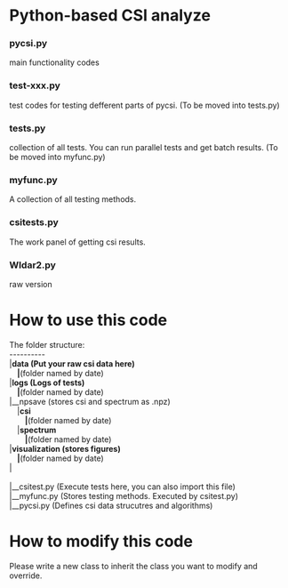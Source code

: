 # Python-based CSI analyze

### pycsi.py
main functionality codes

### test-xxx.py
test codes for testing defferent parts of pycsi. (To be moved into tests.py)

### tests.py
collection of all tests. You can run parallel tests and get batch results. (To be moved into myfunc.py)

### myfunc.py
A collection of all testing methods.

### csitests.py
The work panel of getting csi results.

### WIdar2.py
raw version

# How to use this code
The folder structure:<br>
----------<br>
|__data (Put your raw csi data here)<br>
&ensp;&ensp;|__(folder named by date)<br>
|__logs (Logs of tests)<br>
&ensp;&ensp;|__(folder named by date)<br>
|__npsave (stores csi and spectrum as .npz)<br>
&ensp;&ensp;|__csi<br>
&ensp;&ensp;&ensp;&ensp;|__(folder named by date)<br>
&ensp;&ensp;|__spectrum<br>
&ensp;&ensp;&ensp;&ensp;|__(folder named by date)<br>
|__visualization (stores figures)<br>
&ensp;&ensp;|__(folder named by date)<br>
|<br>    
|__csitest.py (Execute tests here, you can also import this file)<br>
|__myfunc.py (Stores testing methods. Executed by csitest.py)<br>
|__pycsi.py (Defines csi data strucutres and algorithms)<br>

# How to modify this code
Please write a new class to inherit the class you want to modify and override.<br>

